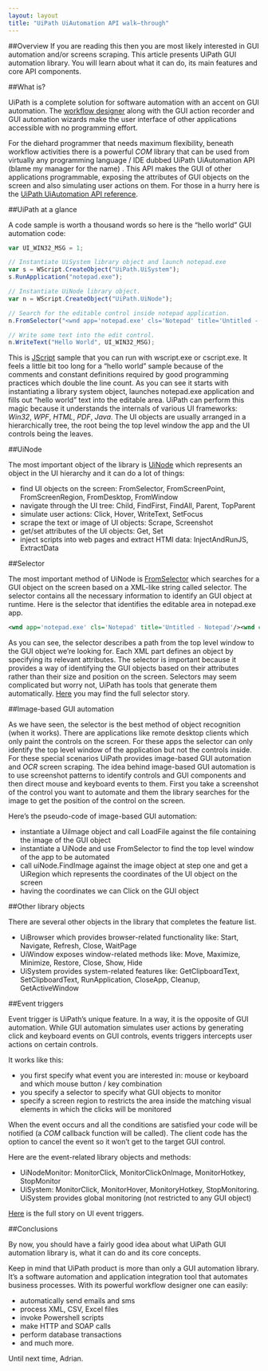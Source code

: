 ```yaml
---
layout: layout
title: "UiPath UiAutomation API walk–through"
---
```


##Overview
If you are reading this then you are most likely interested in GUI automation and/or screens scraping. This article presents UiPath GUI automation library. You will learn about what it can do, its main features and core API components.

##What is?

UiPath is a complete solution for software automation with an accent on GUI automation. The [workflow designer](https://github.com/Deskover/UiPath/wiki/Workflow-designer) along with the GUI action recorder and GUI automation wizards make the user interface of other applications accessible with no programming effort.

For the diehard programmer that needs maximum flexibility, beneath workflow activities there is a powerful *COM* library that can be used from virtually any programming language / IDE dubbed UiPath UiAutomation API (blame my manager for the name) . This API makes the GUI of other applications programmable, exposing the attributes of GUI objects on the screen and also simulating user actions on them. For those in a hurry here is the [UiPath UiAutomation API reference](https://github.com/Deskover/UiPath/wiki/UI-Automation-API-reference).

##UiPath at a glance

A code sample is worth a thousand words so here is the “hello world” GUI automation code:

``` javascript
var UI_WIN32_MSG = 1;

// Instantiate UiSystem library object and launch notepad.exe
var s = WScript.CreateObject("UiPath.UiSystem");
s.RunApplication("notepad.exe");

// Instantiate UiNode library object.
var n = WScript.CreateObject("UiPath.UiNode");

// Search for the editable control inside notepad application.
n.FromSelector("<wnd app='notepad.exe' cls='Notepad' title='Untitled - Notepad'/><wnd cls='Edit'/><ctrl role='editable text'/>");

// Write some text into the edit control.
n.WriteText("Hello World", UI_WIN32_MSG);
```

This is [JScript](http://en.wikipedia.org/wiki/JScript) sample that you can run with wscript.exe or cscript.exe. It feels a little bit too long for a “hello world” sample because of the comments and constant definitions required by good programming practices which double the line count.
As you can see it starts with instantiating a library system object, launches notepad.exe application and fills out “hello world” text into the editable area.
UiPath can perform this magic because it understands the internals of various UI frameworks: *Win32*, *WPF*, *HTML*, *PDF*, *Java*. The UI objects are usually arranged in a hierarchically tree, the root being the top level window the app and the UI controls being the leaves.


##UiNode

The most important object of the library is [UiNode](https://github.com/Deskover/UiPath/wiki/Uinode) which represents an object in the UI hierarchy and it can do a lot of things:

 + find UI objects on the screen: FromSelector, FromScreenPoint, FromScreenRegion, FromDesktop, FromWindow
 + navigate through the UI tree: Child, FindFirst, FindAll, Parent, TopParent
 + simulate user actions: Click, Hover, WriteText, SetFocus
 + scrape the text or image of UI objects: Scrape, Screenshot
 + get/set attributes of the UI objects: Get, Set
 + inject scripts into web pages and extract HTMl data: InjectAndRunJS, ExtractData

##Selector

The most important method of UiNode is [FromSelector](https://github.com/Deskover/UiPath/wiki/Uinode#wiki-FromSelector) which searches for a GUI object on the screen based on a XML-like string called selector. The selector contains all the necessary information to identify an GUI object at runtime. Here is the selector that identifies the editable area in notepad.exe app.

``` xml
<wnd app='notepad.exe' cls='Notepad' title='Untitled - Notepad'/><wnd cls='Edit'/><ctrl role='editable text'/>
```

As you can see, the selector describes a path from the top level window to the GUI object we’re looking for. Each XML part defines an object by specifying its relevant attributes. The selector is important because it provides a way of identifying the GUI objects based on their attributes rather than their size and position on the screen.
Selectors may seem complicated but worry not, UiPath has tools that generate them automatically. [Here](https://github.com/Deskover/UiPath/wiki/Selector) you may find the full selector story.

##Image-based GUI automation

As we have seen, the selector is the best method of object recognition (when it works). There are applications like remote desktop clients which only paint the controls on the screen. For these apps the selector can only identify the top level window of the application but not the controls inside.
For these special scenarios UiPath provides image-based GUI automation and *OCR* screen scraping. The idea behind image-based GUI automation is to use screenshot patterns to identify controls and GUI components and then direct mouse and keyboard events to them. First you take a screenshot of the control you want to automate and them the library searches for the image to get the position of the control on the screen.

Here’s the pseudo-code of image-based GUI automation:

 + instantiate a UiImage object and call LoadFile against the file containing the image of the GUI object
 + instantiate a UiNode and use FromSelector to find the top level window of the app to be automated
 + call uiNode.FindImage against the image object at step one and get a UiRegion which represents the coordinates of the UI object on the screen
 + having the coordinates we can Click on the GUI object

##Other library objects

There are several other objects in the library that completes the feature list.

 + UiBrowser which provides browser-related functionality like: Start, Navigate, Refresh, Close, WaitPage
 + UiWindow exposes window-related methods like: Move, Maximize, Minimize, Restore, Close, Show, Hide
 + UiSystem provides system-related features like: GetClipboardText, SetClipboardText, RunApplication, CloseApp, Cleanup, GetActiveWindow

##Event triggers

Event trigger is UiPath’s unique feature. In a way, it is the opposite of GUI automation. While GUI automation simulates user actions by generating click and keyboard events on GUI controls, events triggers intercepts user actions on certain controls.

It works like this:

 + you first specify what event you are interested in: mouse or keyboard and which mouse button / key combination
 + you specify a selector to specify what GUI objects to monitor
 + specify a screen region to restricts the area inside the matching visual elements in which the clicks will be monitored

When the event occurs and all the conditions are satisfied your code will be notified (a *COM* callback function will be called). The client code has the option to cancel the event so it won’t get to the target GUI control.

Here are the event-related library objects and methods:

 + UiNodeMonitor: MonitorClick, MonitorClickOnImage, MonitorHotkey, StopMonitor
 + UiSystem: MonitorClick, MonitorHover, MonitoryHotkey, StopMonitoring. UiSystem provides global monitoring (not restricted to any GUI object)

[Here](https://github.com/Deskover/UiPath/wiki/Api-documentation#wiki-UI_events) is the full story on UI event triggers.

##Conclusions

By now, you should have a fairly good idea about what UiPath GUI automation library is, what it can do and its core concepts.

Keep in mind that UiPath product is more than only a GUI automation library. It’s a software automation and application integration tool that automates business processes. With its powerful workflow designer one can easily:

 + automatically send emails and sms
 + process XML, CSV, Excel files
 + invoke Powershell scripts
 + make HTTP and SOAP calls
 + perform database transactions
 + and much more.

Until next time,
Adrian.
